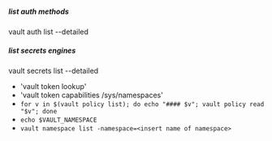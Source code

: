 ##### list auth methods
vault auth list --detailed

##### list secrets engines
vault secrets list --detailed


 - 'vault token lookup'
- 'vault token capabilities /sys/namespaces'
- `for v in $(vault policy list); do echo "#### $v"; vault policy read "$v"; done`
- `echo $VAULT_NAMESPACE`
- `vault namespace list -namespace=<insert name of namespace>` 